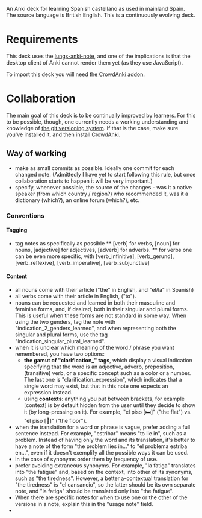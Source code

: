 An Anki deck for learning Spanish castellano as used in mainland Spain. The source language is British English. This is a continuously evolving deck.

# Requirements
This deck uses the [lungs-anki-note](https://gitlab.com/evolverine/lungs-Anki-note), and one of the implications is that the desktop client of Anki cannot render them yet (as they use JavaScript).

To import this deck you will need [the CrowdAnki addon](https://ankiweb.net/shared/info/1788670778).

# Collaboration
The main goal of this deck is to be continually improved by learners. For this to be possible, though, one currently needs a working understanding and knowledge of [the git versioning system](https://git-scm.com/). If that is the case, make sure you've installed it, and then install [CrowdAnki](https://ankiweb.net/shared/info/1788670778).

## Way of working

* make as small commits as possible. Ideally one commit for each changed note. (Admittedly I have yet to start following this rule, but once collaboration starts to happen it will be very important.)
* specify, whenever possible, the source of the changes - was it a native speaker (from which country / region?) who recommended it, was it a dictionary (which?), an online forum (which?), etc.

### Conventions

#### Tagging
* tag notes as specifically as possible
** \[verb\] for verbs, \[noun\] for nouns, \[adjective\] for adjectives, \[adverb\] for adverbs.
** for verbs one can be even more specific, with \[verb_infinitive\], \[verb_gerund\], \[verb_reflexive\], \[verb_imperative\], \[verb_subjunctive\]

#### Content
* all nouns come with their article ("the" in English, and "el/la" in Spanish)
* all verbs come with their article in English, ("to").
* nouns can be requested and learned in both their masculine and feminine forms, and, if desired, both in their singular and plural forms. This is useful when these forms are not standard in some way. When using the two genders, tag the note with "indication_2_genders_learned", and when representing both the singular and plural forms, use the tag "indication_singular_plural_learned".
* when it is unclear which meaning of the word / phrase you want remembered, you have two options:
  * **the gamut of "clarification_" tags**, which display a visual indication specifying that the word is an adjective, adverb, preposition, (transitive) verb, or a specific concept such as a color or a number. The last one is "clarification_expression", which indicates that a single word may exist, but that in this note one expects an expression instead.
  * using **contexts**: anything you put between brackets, for example \[context\] is by default hidden from the user until they decide to show it (by long-pressing on it). For example, "el piso \[🛏\]" ("the flat") vs. "el piso \[🏢\]" ("the floor").
* when the translation for a word or phrase is vague, prefer adding a full sentence instead. For example, "estribar" means "to lie in", such as a problem. Instead of having only the word and its translation, it's better to have a note of the form "the problem lies in..." to "el problema estriba en...", even if it doesn't exemplify all the possible ways it can be used.
* in the case of synonyms order them by frequency of use.
* prefer avoiding extraneous synonyms. For example, "la fatiga" translates into "the fatigue" and, based on the context, into other of its synonyms, such as "the tiredness". However, a better a-contextual translation for "the tiredness" is "el cansancio", so the latter should be its own separate note, and "la fatiga" should be translated only into "the fatigue".
* When there are specific notes for when to use one or the other of the versions in a note, explain this in the "usage note" field.
* 
